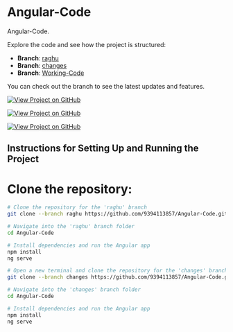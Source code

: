 # Angular-Code

Angular-Code.

Explore the code and see how the project is structured: 

- **Branch**: [raghu](https://github.com/9394113857/Angular-Code/tree/raghu)
- **Branch**: [changes](https://github.com/9394113857/Angular-Code/tree/changes)
- **Branch**: [Working-Code](https://github.com/9394113857/Angular-Code/tree/Working-Code)


You can check out the branch to see the latest updates and features.

[![View Project on GitHub](https://img.shields.io/badge/Branch_raghu-blue?style=for-the-badge&logo=github)](https://github.com/9394113857/Angular-Code/tree/raghu)

[![View Project on GitHub](https://img.shields.io/badge/Branch_changes-blue?style=for-the-badge&logo=github)](https://github.com/9394113857/Angular-Code/tree/changes)

[![View Project on GitHub](https://img.shields.io/badge/Branch_Working-Code-blue?style=for-the-badge&logo=github)](https://github.com/9394113857/Angular-Code/tree/Working-Code)


## Instructions for Setting Up and Running the Project

# Clone the repository:
```bash
# Clone the repository for the 'raghu' branch
git clone --branch raghu https://github.com/9394113857/Angular-Code.git

# Navigate into the 'raghu' branch folder
cd Angular-Code

# Install dependencies and run the Angular app
npm install
ng serve

# Open a new terminal and clone the repository for the 'changes' branch
git clone --branch changes https://github.com/9394113857/Angular-Code.git

# Navigate into the 'changes' branch folder
cd Angular-Code

# Install dependencies and run the Angular app
npm install
ng serve

   
